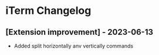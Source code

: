 # iTerm Changelog

## [Extension improvement] - 2023-06-13
- Added split horizontally anv vertically commands
